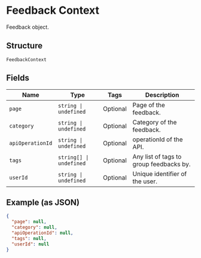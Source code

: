 
# Feedback Context

Feedback object.

## Structure

`FeedbackContext`

## Fields

| Name | Type | Tags | Description |
|  --- | --- | --- | --- |
| `page` | `string \| undefined` | Optional | Page of the feedback. |
| `category` | `string \| undefined` | Optional | Category of the feedback. |
| `apiOperationId` | `string \| undefined` | Optional | operationId of the API. |
| `tags` | `string[] \| undefined` | Optional | Any list of tags to group feedbacks by. |
| `userId` | `string \| undefined` | Optional | Unique identifier of the user. |

## Example (as JSON)

```json
{
  "page": null,
  "category": null,
  "apiOperationId": null,
  "tags": null,
  "userId": null
}
```

